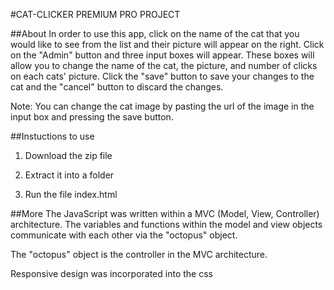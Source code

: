 #CAT-CLICKER PREMIUM PRO PROJECT

##About
In order to use this app, click on the name of the cat that you would like to see from the list and their picture will appear on the right.
Click on the "Admin" button and three input boxes will appear. These boxes will allow you to change the name of the cat, the picture, and number of clicks on each cats' picture.
Click the "save" button to save your changes to the cat and the "cancel" button to discard the changes.

Note: You can change the cat image by pasting the url of the image in the input box and pressing the save button.

##Instuctions to use
1. Download the zip file

2. Extract it into a folder

3. Run the file index.html

##More
The JavaScript was written within a MVC (Model, View, Controller) architecture.
The variables and functions within the model and view objects communicate with each other via the "octopus" object.

The "octopus" object is the controller in the MVC architecture.

Responsive design was incorporated into the css